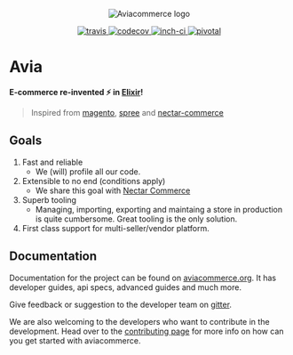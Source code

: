 <p align="center">
    <img alt="Aviacommerce logo" title="Aviacommerce Logo" src="https://res.cloudinary.com/aviabird/image/upload/h_250/v1539065176/aviacommerce/logo/main.png">
</p>
<p align="center">
  <a href="https://travis-ci.com/aviacommerce/avia">
    <img src="https://travis-ci.com/aviacommerce/avia.svg?branch=develop" alt="travis" title="build-status"/>
  </a>
  <a href="https://codecov.io/gh/aviacommerce/avia">
    <img src="https://codecov.io/gh/aviacommerce/avia/branch/develop/graph/badge.svg" alt="codecov" title="coverage-status"/>
  </a>
  <a href="http://inch-ci.org/github/aviacommerce/avia">
    <img src="http://inch-ci.org/github/aviacommerce/avia.svg?branch=develop" alt="inch-ci" title="doc-status"/>
  </a>
  <a href="https://www.pivotaltracker.com/n/projects/2149807">
    <img src="http://res.cloudinary.com/zeus999/image/upload/c_limit,h_1041,w_1487/v1486457388/Yatrum%20Logo/pt-badge_ss3dyt.svg" alt="pivotal" title="project-tracker"/>
  </a>
</p>

# Avia
**E-commerce re-invented :zap: in [Elixir][elixir]!**
> Inspired from [magento][magento], [spree][spree] and [nectar-commerce][nectar]

[magento]: https://github.com/magento/magento2
[spree]: https://github.com/spree/spree
[nectar]: https://github.com/vinsol/nectarcommerce

## Goals

1. Fast and reliable
   - We (will) profile all our code.
2. Extensible to no end (conditions apply)
   - We share this goal with [Nectar Commerce][nectar]
3. Superb tooling
   - Managing, importing, exporting and maintaing a store in production is quite
     cumbersome. Great tooling is the only solution.
4. First class support for multi-seller/vendor platform.

## Documentation

Documentation for the project can be found on [aviacommerce.org][aviacommerce]. It has developer guides, api specs, advanced guides and much more.

Give feedback or suggestion to the developer team on [gitter][gitter].

We are also welcoming to the developers who want to contribute in the development. Head over to the [contributing page][contribute] for more info on how can you get started with aviacommerce.

[pivotal]: https://www.pivotaltracker.com/n/projects/2149807
[elixir]: http://elixir-lang.org/
[feedback]: https://github.com/aviabird/snitch/issues/66
[gitter]: https://gitter.im/avia-commerce/support
[aviacommerce]: https://aviacommerce.org
[contribute]: https://www.aviacommerce.org/docs/how-to-contribute.html

